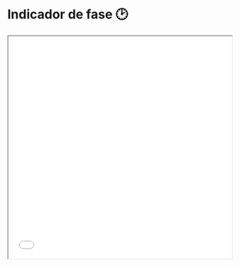 # Indicador de fase 🕑

<iframe src="/uploads/media/default/0001/01/540cb75550adf33f281f29132dddd14fded85bfc.pdf" width="100%" height="500px">
</iframe>